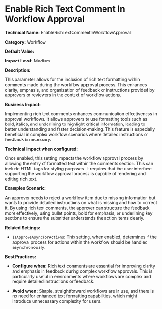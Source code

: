 # Enable Rich Text Comment In Workflow Approval

**Technical Name:** EnableRichTextCommentInWorkflowApproval

**Category:** Workflow

**Default Value:** 

**Impact Level:** Medium

**Description:**

This parameter allows for the inclusion of rich text formatting within comments made during the workflow approval process. This enhances clarity, emphasis, and organization of feedback or instructions provided by approvers or reviewers in the context of workflow actions.

**Business Impact:**

Implementing rich text comments enhances communication effectiveness in approval workflows. It allows approvers to use formatting tools such as bold, italics, and underlining to highlight critical information, leading to better understanding and faster decision-making. This feature is especially beneficial in complex workflow scenarios where detailed instructions or feedback is necessary.

**Technical Impact when configured:**

Once enabled, this setting impacts the workflow approval process by allowing the entry of formatted text within the comments section. This can include HTML tags for styling purposes. It requires that the user interface supporting the workflow approval process is capable of rendering and editing rich text.

**Examples Scenario:**

An approver needs to reject a workflow item due to missing information but wants to provide detailed instructions on what is missing and how to correct it. By using rich text comments, the approver can structure the feedback more effectively, using bullet points, bold for emphasis, or underlining key sections to ensure the submitter understands the action items clearly.

**Related Settings:** 

- `IsApproveAsyncForActions`: This setting, when enabled, determines if the approval process for actions within the workflow should be handled asynchronously.

**Best Practices:** 

- **Configure when:** Rich text comments are essential for improving clarity and emphasis in feedback during complex workflow approvals. This is particularly useful in environments where workflows are complex and require detailed instructions or feedback.
  
- **Avoid when:** Simple, straightforward workflows are in use, and there is no need for enhanced text formatting capabilities, which might introduce unnecessary complexity for users.